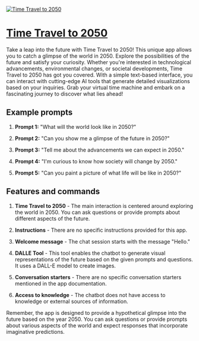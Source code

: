 [![Time Travel to 2050](https://files.oaiusercontent.com/file-MQ20lWiIEK9QG3evPBadRTvC?se=2123-10-17T06%3A20%3A53Z&sp=r&sv=2021-08-06&sr=b&rscc=max-age%3D31536000%2C%20immutable&rscd=attachment%3B%20filename%3D44ee33a1-5858-45aa-a502-113a14b18550.png&sig=GO403igoY9f4n%2BSL51jEzjao1Wn09Df6SS3Pi8dRDPc%3D)](https://chat.openai.com/g/g-UYDT3BVJl-time-travel-to-2050)

# [Time Travel to 2050](https://chat.openai.com/g/g-UYDT3BVJl-time-travel-to-2050)

Take a leap into the future with Time Travel to 2050! This unique app allows you to catch a glimpse of the world in 2050. Explore the possibilities of the future and satisfy your curiosity. Whether you're interested in technological advancements, environmental changes, or societal developments, Time Travel to 2050 has got you covered. With a simple text-based interface, you can interact with cutting-edge AI tools that generate detailed visualizations based on your inquiries. Grab your virtual time machine and embark on a fascinating journey to discover what lies ahead!

## Example prompts

1. **Prompt 1:** "What will the world look like in 2050?"

2. **Prompt 2:** "Can you show me a glimpse of the future in 2050?"

3. **Prompt 3:** "Tell me about the advancements we can expect in 2050."

4. **Prompt 4:** "I'm curious to know how society will change by 2050."

5. **Prompt 5:** "Can you paint a picture of what life will be like in 2050?"

## Features and commands

1. **Time Travel to 2050** - The main interaction is centered around exploring the world in 2050. You can ask questions or provide prompts about different aspects of the future.

2. **Instructions** - There are no specific instructions provided for this app.

3. **Welcome message** - The chat session starts with the message "Hello."

4. **DALLE Tool** - This tool enables the chatbot to generate visual representations of the future based on the given prompts and questions. It uses a DALL-E model to create images.

5. **Conversation starters** - There are no specific conversation starters mentioned in the app documentation.

6. **Access to knowledge** - The chatbot does not have access to knowledge or external sources of information.

Remember, the app is designed to provide a hypothetical glimpse into the future based on the year 2050. You can ask questions or provide prompts about various aspects of the world and expect responses that incorporate imaginative predictions.